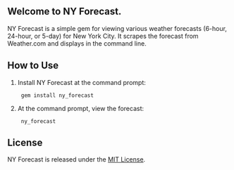 ## Welcome to NY Forecast.

NY Forecast is a simple gem for viewing various weather forecasts (6-hour, 24-hour, or 5-day) for New York City. It scrapes the forecast from Weather.com and displays in the command line.

## How to Use

1. Install NY Forecast at the command prompt:

        gem install ny_forecast

2. At the command prompt, view the forecast:

        ny_forecast

## License

NY Forecast is released under the [MIT License](http://www.opensource.org/licenses/MIT).
